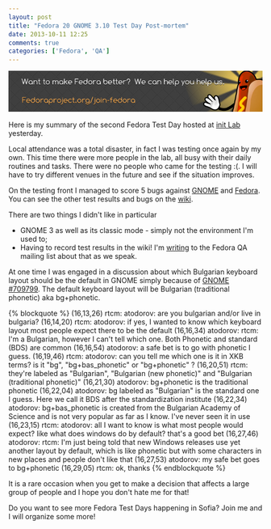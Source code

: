 ```yaml
---
layout: post
title: "Fedora 20 GNOME 3.10 Test Day Post-mortem"
date: 2013-10-11 12:25
comments: true
categories: ['Fedora', 'QA']
---
```


!["Fedora sausage banner"](/images/fedora/sausage-banner.png "Fedora sausage banner")

Here is my summary of the second Fedora Test Day hosted at
[init Lab](http://initlab.org) yesterday.

Local attendance was a total disaster, in fact I was testing once again by my own.
This time
there were more people in the lab, all busy with their daily routines and tasks.
There were no people who came for the testing :(. I will have to try different
venues in the future and see if the situation improves.

On the testing front I managed to score 5 bugs against
[GNOME](https://bugzilla.gnome.org/buglist.cgi?bug_id=709797,709799,709806,709810)
and [Fedora](https://bugzilla.redhat.com/show_bug.cgi?id=1017807).
You can see the other test results and bugs on the
[wiki](https://fedoraproject.org/wiki/Test_Day:2013-10-10_Gnome_3.10).


There are two things I didn't like in particular

* GNOME 3 as well as its classic mode - simply not the environment I'm used to;
* Having to record test results in the wiki! I'm
[writing](https://lists.fedoraproject.org/pipermail/test/2013-October/118284.html)
to the Fedora QA mailing list about that as we speak.


At one time I was engaged in a discussion about which Bulgarian keyboard layout
should be the default in GNOME simply because of
[GNOME #709799](https://bugzilla.gnome.org/show_bug.cgi?id=709799). The default
keyboard layout will be Bulgarian (traditional phonetic) aka bg+phonetic.

{% blockquote %}
(16,13,26) rtcm: atodorov: are you bulgarian and/or live in bulgaria?
(16,14,20) rtcm: atodorov: if yes, I wanted to know which keyboard layout most people expect there to be the default
(16,16,34) atodorov: rtcm: I'm a Bulgarian, however I can't tell which one. Both Phonetic and standard (BDS) are common
(16,16,54) atodorov: a safe bet is to go with phonetic I guess. 
(16,19,46) rtcm: atodorov: can you tell me which one is it in XKB terms? is it "bg", "bg+bas_phonetic" or "bg+phonetic" ?
(16,20,51) rtcm: they're labeled as "Bulgarian", "Bulgarian (new phonetic)" and "Bulgarian (traditional phonetic)"
(16,21,30) atodorov: bg+phonetic is the traditional phonetic
(16,22,04) atodorov: bg labeled as "Bulgarian" is the standard one I guess. Here we call it BDS after the standardization institute
(16,22,34) atodorov: bg+bas_phonetic is created from the Bulgarian Academy of Science and is not very popular as far as I know. I've never seen it in use
(16,23,15) rtcm: atodorov: all I want to know is what most people would expect? like what does windows do by default? that's a good bet
(16,27,46) atodorov: rtcm: I'm just being told that new Windows releases use yet another layout by default, which is like phonetic but with some characters in new places and people don't like that
(16,27,53) atodorov: my safe bet goes to bg+phonetic
(16,29,05) rtcm: ok, thanks
{% endblockquote %}

It is a rare occasion when you get to make a decision that affects a large group
of people and I hope you don't hate me for that! 

Do you want to see more Fedora Test Days happening in Sofia? Join me and I will
organize some more!
